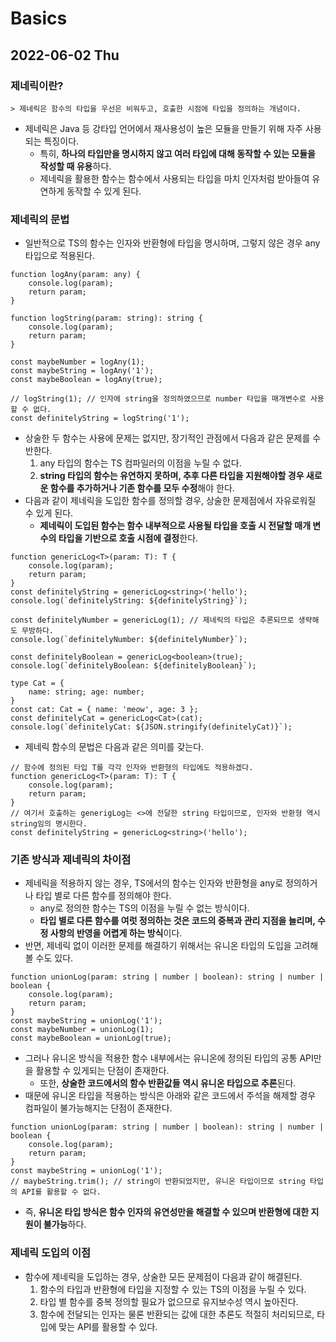 # Basics
## 2022-06-02 Thu

### 제네릭이란?
```
> 제네릭은 함수의 타입을 우선은 비워두고, 호출한 시점에 타입을 정의하는 개념이다.
```
* 제네릭은 Java 등 강타입 언어에서 재사용성이 높은 모듈을 만들기 위해 자주 사용되는 특징이다.
  * 특히, **하나의 타입만을 명시하지 않고 여러 타입에 대해 동작할 수 있는 모듈을 작성할 때 유용**하다.
  * 제네릭을 활용한 함수는 함수에서 사용되는 타입을 마치 인자처럼 받아들여 유연하게 동작할 수 있게 된다.

### 제네릭의 문법
* 일반적으로 TS의 함수는 인자와 반환형에 타입을 명시하며, 그렇지 않은 경우 any 타입으로 적용된다.
```
function logAny(param: any) {
    console.log(param);
    return param;
}

function logString(param: string): string {
    console.log(param);
    return param;
}

const maybeNumber = logAny(1);
const maybeString = logAny('1');
const maybeBoolean = logAny(true);

// logString(1); // 인자에 string을 정의하였으므로 number 타입을 매개변수로 사용할 수 없다.
const definitelyString = logString('1');
```
* 상술한 두 함수는 사용에 문제는 없지만, 장기적인 관점에서 다음과 같은 문제를 수반한다.
  1. any 타입의 함수는 TS 컴파일러의 이점을 누릴 수 없다.
  2. **string 타입의 함수는 유연하지 못하며, 추후 다른 타입을 지원해야할 경우 새로운 함수를 추가하거나 기존 함수를 모두 수정**해야 한다.
* 다음과 같이 제네릭을 도입한 함수를 정의할 경우, 상술한 문제점에서 자유로워질 수 있게 된다.
  * **제네릭이 도입된 함수는 함수 내부적으로 사용될 타입을 호출 시 전달할 매개 변수의 타입을 기반으로 호출 시점에 결정**한다. 
```
function genericLog<T>(param: T): T {
    console.log(param);
    return param;
}
const definitelyString = genericLog<string>('hello');
console.log(`definitelyString: ${definitelyString}`);

const definitelyNumber = genericLog(1); // 제네릭의 타입은 추론되므로 생략해도 무방하다.
console.log(`definitelyNumber: ${definitelyNumber}`);

const definitelyBoolean = genericLog<boolean>(true);
console.log(`definitelyBoolean: ${definitelyBoolean}`);

type Cat = {
    name: string; age: number;
}
const cat: Cat = { name: 'meow', age: 3 };
const definitelyCat = genericLog<Cat>(cat);
console.log(`definitelyCat: ${JSON.stringify(definitelyCat)}`);
```
* 제네릭 함수의 문법은 다음과 같은 의미를 갖는다.
```
// 함수에 정의된 타입 T를 각각 인자와 반환형의 타입에도 적용하겠다.
function genericLog<T>(param: T): T {
    console.log(param);
    return param;
}
// 여기서 호출하는 generigLog는 <>에 전달한 string 타입이므로, 인자와 반환형 역시 string임의 명시한다.
const definitelyString = genericLog<string>('hello');
```

### 기존 방식과 제네릭의 차이점
* 제네릭을 적용하지 않는 경우, TS에서의 함수는 인자와 반환형을 any로 정의하거나 타입 별로 다른 함수를 정의해야 한다.
  * any로 정의한 함수는 TS의 이점을 누릴 수 없는 방식이다.
  * **타입 별로 다른 함수를 여럿 정의하는 것은 코드의 중복과 관리 지점을 늘리며, 수정 사항의 반영을 어렵게 하는 방식**이다.
* 반면, 제네릭 없이 이러한 문제를 해결하기 위해서는 유니온 타입의 도입을 고려해볼 수도 있다. 
```
function unionLog(param: string | number | boolean): string | number | boolean {
    console.log(param);
    return param;
}
const maybeString = unionLog('1');
const maybeNumber = unionLog(1);
const maybeBoolean = unionLog(true);
```
* 그러나 유니온 방식을 적용한 함수 내부에서는 유니온에 정의된 타입의 공통 API만을 활용할 수 있게되는 단점이 존재한다.
  * 또한, **상술한 코드에서의 함수 반환값들 역시 유니온 타입으로 추론**된다.
* 때문에 유니온 타입을 적용하는 방식은 아래와 같은 코드에서 주석을 해제할 경우 컴파일이 불가능해지는 단점이 존재한다.
```
function unionLog(param: string | number | boolean): string | number | boolean {
    console.log(param);
    return param;
}
const maybeString = unionLog('1');
// maybeString.trim(); // string이 반환되었지만, 유니온 타입이므로 string 타입의 API를 활용할 수 없다.
```
* 즉, **유니온 타입 방식은 함수 인자의 유연성만을 해결할 수 있으며 반환형에 대한 지원이 불가능**하다.

### 제네릭 도입의 이점
* 함수에 제네릭을 도입하는 경우, 상술한 모든 문제점이 다음과 같이 해결된다.
  1. 함수의 타입과 반환형에 타입을 지정할 수 있는 TS의 이점을 누릴 수 있다.
  2. 타입 별 함수를 중복 정의할 필요가 없으므로 유지보수성 역시 높아진다.
  3. 함수에 전달되는 인자는 물론 반환되는 값에 대한 추론도 적절히 처리되므로, 타입에 맞는 API를 활용할 수 있다.